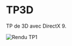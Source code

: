 TP3D
====

TP de 3D avec DirectX 9.


![Rendu TP1](https://dl.dropboxusercontent.com/u/63123790/Screenshots/TP3D/screen1.jpg)

